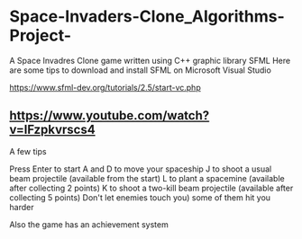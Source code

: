 # Space-Invaders-Clone_Algorithms-Project-

A Space Invadres Clone game written using C++ graphic library SFML
Here are some tips to download and install SFML on Microsoft Visual Studio

https://www.sfml-dev.org/tutorials/2.5/start-vc.php

https://www.youtube.com/watch?v=lFzpkvrscs4
---------------------------------------------------

A few tips

Press Enter to start
A and D to move your spaceship
J to shoot a usual beam projectile (available from the start)
L to plant a spacemine (available after collecting 2 points)
K to shoot a two-kill beam projectile (available after collecting 5 points)
Don't let enemies touch you) some of them hit you harder

Also the game has an achievement system

